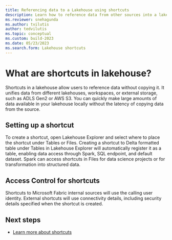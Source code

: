 ```yaml
---
title: Referencing data to a Lakehouse using shortcuts
description: Learn how to reference data from other sources into a lakehouse using shortcuts.
ms.reviewer: snehagunda
ms.author: tvilutis
author: tedvilutis
ms.topic: conceptual
ms.custom: build-2023
ms.date: 05/23/2023
ms.search.form: Lakehouse shortcuts
---
```


# What are shortcuts in lakehouse?

Shortcuts in a lakehouse allow users to reference data without copying it. It unifies data from different lakehouses, workspaces, or external storage, such as ADLS Gen2 or AWS S3. You can quickly make large amounts of data available in your lakehouse locally without the latency of copying data from the source.

## Setting up a shortcut

To create a shortcut, open Lakehouse Explorer and select where to place the shortcut under Tables or Files. Creating a shortcut to Delta formatted table under Tables in Lakehouse Explorer will automatically register it as a table, enabling data access through Spark, SQL endpoint, and default dataset. Spark can access shortcuts in Files for data science projects or for transformation into structured data.

## Access Control for shortcuts

Shortcuts to Microsoft Fabric internal sources will use the calling user identity. External shortcuts will use connectivity details, including security details specified when the shortcut is created.

## Next steps

- [Learn more about shortcuts](../onelake/onelake-shortcuts.md)
